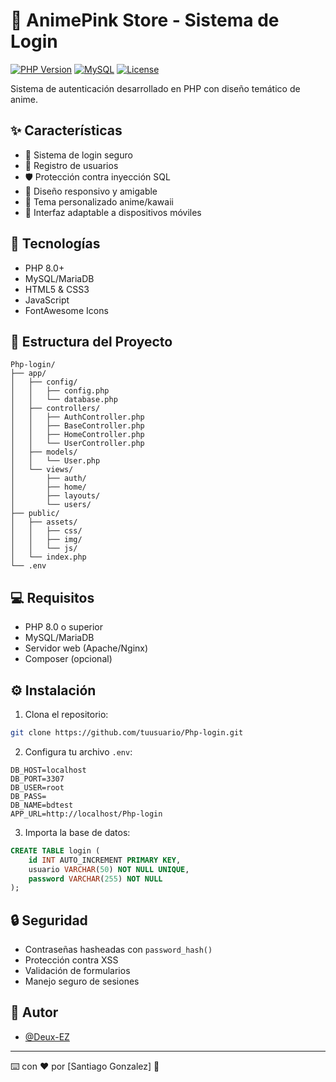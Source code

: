 # 🌸 AnimePink Store - Sistema de Login

[![PHP Version](https://img.shields.io/badge/PHP-8.0%2B-pink.svg)](https://php.net)
[![MySQL](https://img.shields.io/badge/MySQL-8.0-pink.svg)](https://www.mysql.com/)
[![License](https://img.shields.io/badge/License-MIT-pink.svg)](LICENSE)

Sistema de autenticación desarrollado en PHP con diseño temático de anime.

## ✨ Características

- 🔐 Sistema de login seguro
- 👤 Registro de usuarios
- 🛡️ Protección contra inyección SQL
- 🎨 Diseño responsivo y amigable
- 🌈 Tema personalizado anime/kawaii
- 📱 Interfaz adaptable a dispositivos móviles

## 🚀 Tecnologías

- PHP 8.0+
- MySQL/MariaDB
- HTML5 & CSS3
- JavaScript
- FontAwesome Icons

## 📂 Estructura del Proyecto

```
Php-login/
├── app/
│   ├── config/
│   │   ├── config.php
│   │   └── database.php
│   ├── controllers/
│   │   ├── AuthController.php
│   │   ├── BaseController.php
│   │   ├── HomeController.php
│   │   └── UserController.php
│   ├── models/
│   │   └── User.php
│   └── views/
│       ├── auth/
│       ├── home/
│       ├── layouts/
│       └── users/
├── public/
│   ├── assets/
│   │   ├── css/
│   │   ├── img/
│   │   └── js/
│   └── index.php
└── .env
```

## 💻 Requisitos

- PHP 8.0 o superior
- MySQL/MariaDB
- Servidor web (Apache/Nginx)
- Composer (opcional)

## ⚙️ Instalación

1. Clona el repositorio:
```bash
git clone https://github.com/tuusuario/Php-login.git
```

2. Configura tu archivo `.env`:
```env
DB_HOST=localhost
DB_PORT=3307
DB_USER=root
DB_PASS=
DB_NAME=bdtest
APP_URL=http://localhost/Php-login
```

3. Importa la base de datos:
```sql
CREATE TABLE login (
    id INT AUTO_INCREMENT PRIMARY KEY,
    usuario VARCHAR(50) NOT NULL UNIQUE,
    password VARCHAR(255) NOT NULL
);
```

## 🔒 Seguridad

- Contraseñas hasheadas con `password_hash()`
- Protección contra XSS
- Validación de formularios
- Manejo seguro de sesiones


## 🌟 Autor

- [@Deux-EZ](https://github.com/Deux-EZ)

---
⌨️ con ❤️ por [Santiago Gonzalez] 🌸